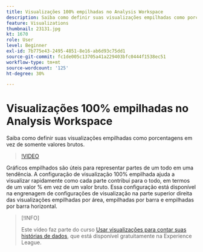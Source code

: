 ```yaml
---
title: Visualizações 100% empilhadas no Analysis Workspace
description: Saiba como definir suas visualizações empilhadas como porcentagens em vez de somente valores brutos.
feature: Visualizations
thumbnail: 23131.jpg
kt: 1670
role: User
level: Beginner
exl-id: 7b775e43-2495-4851-8e16-ab6d93c75dd1
source-git-commit: fc1de005c13705a41a229403bfc0444f1538ec51
workflow-type: tm+mt
source-wordcount: '125'
ht-degree: 30%

---
```


# Visualizações 100% empilhadas no Analysis Workspace

Saiba como definir suas visualizações empilhadas como porcentagens em vez de somente valores brutos.

>[!VIDEO](https://video.tv.adobe.com/v/23131/?quality=12&learn=on)

Gráficos empilhados são úteis para representar partes de um todo em uma tendência. A configuração de visualização 100% empilhada ajuda a visualizar rapidamente como cada parte contribui para o todo, em termos de um valor % em vez de um valor bruto. Essa configuração está disponível na engrenagem de configurações de visualização na parte superior direita das visualizações empilhadas por área, empilhadas por barra e empilhadas por barra horizontal.

>[!INFO]
>
> Este vídeo faz parte do curso [Usar visualizações para contar suas histórias de dados](https://experienceleague.adobe.com/?recommended=Analytics-U-1-2021.1.visualizations&amp;lang=pt-BR), que está disponível gratuitamente na Experience League.
